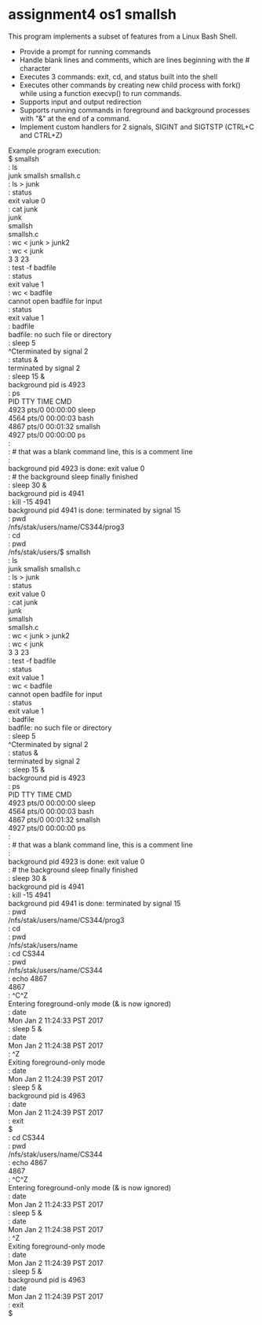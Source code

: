 # assignment4 os1 smallsh
This program implements a subset of features from a Linux Bash Shell.  
- Provide a prompt for running commands
- Handle blank lines and comments, which are lines beginning with the # character
- Executes 3 commands: exit, cd, and status built into the shell
- Executes other commands by creating new child process with fork() while using a function execvp() to run commands.
- Supports input and output redirection
- Supports running commands in foreground and background processes with "&" at the end of a command.
- Implement custom handlers for 2 signals, SIGINT and SIGTSTP (CTRL+C and CTRL+Z)

Example program execution:  
$ smallsh  
: ls  
junk   smallsh    smallsh.c  
: ls > junk  
: status  
exit value 0    
: cat junk  
junk  
smallsh  
smallsh.c  
: wc < junk > junk2  
: wc < junk  
       3       3      23  
: test -f badfile  
: status  
exit value 1  
: wc < badfile  
cannot open badfile for input  
: status  
exit value 1  
: badfile  
badfile: no such file or directory  
: sleep 5  
^Cterminated by signal 2  
: status &  
terminated by signal 2  
: sleep 15 &  
background pid is 4923  
: ps  
  PID TTY          TIME CMD  
 4923 pts/0    00:00:00 sleep  
 4564 pts/0    00:00:03 bash  
 4867 pts/0    00:01:32 smallsh  
 4927 pts/0    00:00:00 ps  
:  
: # that was a blank command line, this is a comment line  
:  
background pid 4923 is done: exit value 0  
: # the background sleep finally finished  
: sleep 30 &  
background pid is 4941  
: kill -15 4941  
background pid 4941 is done: terminated by signal 15  
: pwd  
/nfs/stak/users/name/CS344/prog3  
: cd  
: pwd  
/nfs/stak/users/$ smallsh  
: ls  
junk   smallsh    smallsh.c  
: ls > junk  
: status  
exit value 0  
: cat junk  
junk  
smallsh  
smallsh.c  
: wc < junk > junk2  
: wc < junk  
       3       3      23  
: test -f badfile  
: status  
exit value 1  
: wc < badfile  
cannot open badfile for input  
: status  
exit value 1  
: badfile  
badfile: no such file or directory  
: sleep 5  
^Cterminated by signal 2  
: status &  
terminated by signal 2  
: sleep 15 &  
background pid is 4923  
: ps  
  PID TTY          TIME CMD  
 4923 pts/0    00:00:00 sleep  
 4564 pts/0    00:00:03 bash  
 4867 pts/0    00:01:32 smallsh  
 4927 pts/0    00:00:00 ps  
:  
: # that was a blank command line, this is a comment line  
:  
background pid 4923 is done: exit value 0  
: # the background sleep finally finished  
: sleep 30 &  
background pid is 4941  
: kill -15 4941  
background pid 4941 is done: terminated by signal 15  
: pwd  
/nfs/stak/users/name/CS344/prog3    
: cd  
: pwd  
/nfs/stak/users/name  
: cd CS344  
: pwd  
/nfs/stak/users/name/CS344  
: echo 4867  
4867  
: ^C^Z    
Entering foreground-only mode (& is now ignored)  
: date  
 Mon Jan  2 11:24:33 PST 2017  
: sleep 5 &  
: date  
 Mon Jan  2 11:24:38 PST 2017  
: ^Z  
Exiting foreground-only mode  
: date  
 Mon Jan  2 11:24:39 PST 2017  
: sleep 5 &  
background pid is 4963  
: date  
 Mon Jan 2 11:24:39 PST 2017  
: exit  
$    
: cd CS344  
: pwd  
/nfs/stak/users/name/CS344  
: echo 4867  
4867  
: ^C^Z  
Entering foreground-only mode (& is now ignored)  
: date  
 Mon Jan  2 11:24:33 PST 2017  
: sleep 5 &  
: date  
 Mon Jan  2 11:24:38 PST 2017  
: ^Z  
Exiting foreground-only mode  
: date  
 Mon Jan  2 11:24:39 PST 2017  
: sleep 5 &  
background pid is 4963  
: date  
 Mon Jan 2 11:24:39 PST 2017  
: exit  
$  
